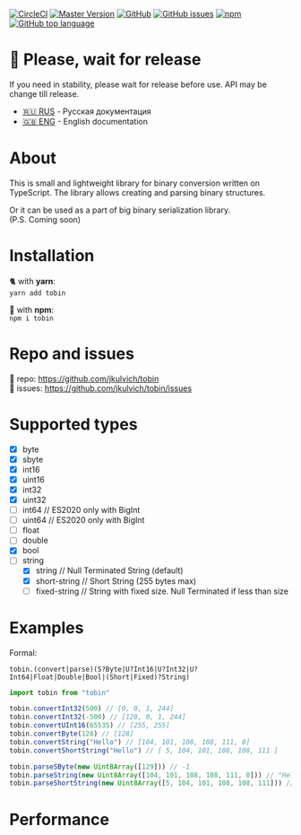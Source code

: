 [![CircleCI](https://circleci.com/gh/jkulvich/tobin.svg)](https://circleci.com/gh/jkulvich/tobin)
[![Master Version](https://img.shields.io/github/package-json/v/jkulvich/tobin/master.svg?style=flat-square)](https://github.com/jkulvich/tobin)
[![GitHub](https://img.shields.io/github/license/jkulvich/tobin?style=flat-square)](https://github.com/jkulvich/tobin/blob/master/LICENSE)
[![GitHub issues](https://img.shields.io/github/issues/jkulvich/tobin?style=flat-square)](https://github.com/jkulvich/tobin/issues)
[![npm](https://img.shields.io/npm/dw/tobin?style=flat-square)](https://www.npmjs.com/package/tobin)
[![GitHub top language](https://img.shields.io/github/languages/top/jkulvich/tobin?style=flat-square)](https://github.com/jkulvich/tobin)

# :construction: Please, wait for release
If you need in stability, please wait for release before use.
API may be change till release.

- [:ru: RUS](./README.ru.md) - Русская документация
- [:uk: ENG](./README.md) - English documentation

# About
This is small and lightweight library for binary conversion written on TypeScript.
The library allows creating and parsing binary structures.

Or it can be used as a part of big binary serialization library.  
(P.S. Coming soon)

# Installation
:cat2: with **yarn**:  
`yarn add tobin`

:wrench: with **npm**:  
`npm i tobin`

# Repo and issues
:floppy_disk: repo: https://github.com/jkulvich/tobin  
:speech_balloon: issues: https://github.com/jkulvich/tobin/issues

# Supported types

- [x] byte
- [x] sbyte
- [x] int16
- [x] uint16
- [x] int32
- [x] uint32
- [ ] int64 // ES2020 only with BigInt
- [ ] uint64 // ES2020 only with BigInt
- [ ] float
- [ ] double
- [x] bool
- [ ] string
    - [x] string // Null Terminated String (default)
    - [x] short-string // Short String (255 bytes max)
    - [ ] fixed-string // String with fixed size. Null Terminated if less than size

# Examples

Formal:
```
tobin.(convert|parse)(S?Byte|U?Int16|U?Int32|U?Int64|Float|Double|Bool|(Short|Fixed)?String)
```

```javascript
import tobin from "tobin"

tobin.convertInt32(500) // [0, 0, 1, 244]
tobin.convertInt32(-500) // [128, 0, 1, 244]
tobin.convertUInt16(65535) // [255, 255]
tobin.convertByte(128) // [128]
tobin.convertString("Hello") // [104, 101, 108, 108, 111, 0]
tobin.convertShortString("Hello") // [ 5, 104, 101, 108, 108, 111 ]

tobin.parseSByte(new Uint8Array([129])) // -1
tobin.parseString(new Uint8Array([104, 101, 108, 108, 111, 0])) // "Hello"
tobin.parseShortString(new Uint8Array([5, 104, 101, 108, 108, 111])) // "Hello"
```

# Performance
